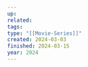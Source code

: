 ```yaml
---
up: 
related: 
tags: 
type: "[[Movie-Series]]"
created: 2024-03-03
finished: 2024-03-15
year: 2024
---
```

